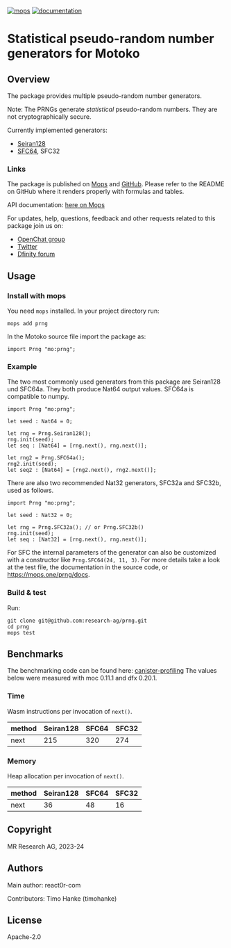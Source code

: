 [![mops](https://oknww-riaaa-aaaam-qaf6a-cai.raw.ic0.app/badge/mops/prng)](https://mops.one/prng)
[![documentation](https://oknww-riaaa-aaaam-qaf6a-cai.raw.ic0.app/badge/documentation/prng)](https://mops.one/prng/docs)

# Statistical pseudo-random number generators for Motoko

## Overview

The package provides multiple pseudo-random number generators.

Note: The PRNGs generate _statistical_ pseudo-random numbers. They are not cryptographically secure.

Currently implemented generators:
* [Seiran128](https://github.com/andanteyk/prng-seiran)
* [SFC64](https://numpy.org/doc/stable/reference/random/bit_generators/sfc64.html), SFC32

### Links

The package is published on [Mops](https://mops.one/prng) and [GitHub](https://github.com/research-ag/prng).
Please refer to the README on GitHub where it renders properly with formulas and tables.

API documentation: [here on Mops](https://mops.one/prng/docs/lib)

For updates, help, questions, feedback and other requests related to this package join us on:

* [OpenChat group](https://oc.app/2zyqk-iqaaa-aaaar-anmra-cai)
* [Twitter](https://twitter.com/mr_research_ag)
* [Dfinity forum](https://forum.dfinity.org/)

## Usage

### Install with mops

You need `mops` installed. In your project directory run:
```
mops add prng
```

In the Motoko source file import the package as:
```
import Prng "mo:prng";
```

### Example

The two most commonly used generators from this package are Seiran128 und SFC64a.
They both produce Nat64 output values.
SFC64a is compatible to numpy.

```
import Prng "mo:prng";

let seed : Nat64 = 0;

let rng = Prng.Seiran128();
rng.init(seed);
let seq : [Nat64] = [rng.next(), rng.next()];

let rng2 = Prng.SFC64a();
rng2.init(seed);
let seq2 : [Nat64] = [rng2.next(), rng2.next()];
```

There are also two recommended Nat32 generators, SFC32a and SFC32b, used as follows.

```
import Prng "mo:prng";

let seed : Nat32 = 0;

let rng = Prng.SFC32a(); // or Prng.SFC32b()
rng.init(seed);
let seq : [Nat32] = [rng.next(), rng.next()];
```

For SFC the internal parameters of the generator can also be customized with a constructor like `Prng.SFC64(24, 11, 3)`.
For more details take a look at the test file, the documentation in the source code, or https://mops.one/prng/docs.

### Build & test

Run:
```
git clone git@github.com:research-ag/prng.git
cd prng
mops test
```

## Benchmarks

The benchmarking code can be found here: [canister-profiling](https://github.com/research-ag/canister-profiling)
The values below were measured with moc 0.11.1 and dfx 0.20.1.

### Time

Wasm instructions per invocation of `next()`.

|method|Seiran128|SFC64|SFC32|
|---|---|---|---|
|next|215|320|274|

### Memory

Heap allocation per invocation of `next()`.
 
|method|Seiran128|SFC64|SFC32|
|---|---|---|---|
|next|36|48|16|

## Copyright

MR Research AG, 2023-24
## Authors

Main author: react0r-com

Contributors: Timo Hanke (timohanke) 
## License 

Apache-2.0
